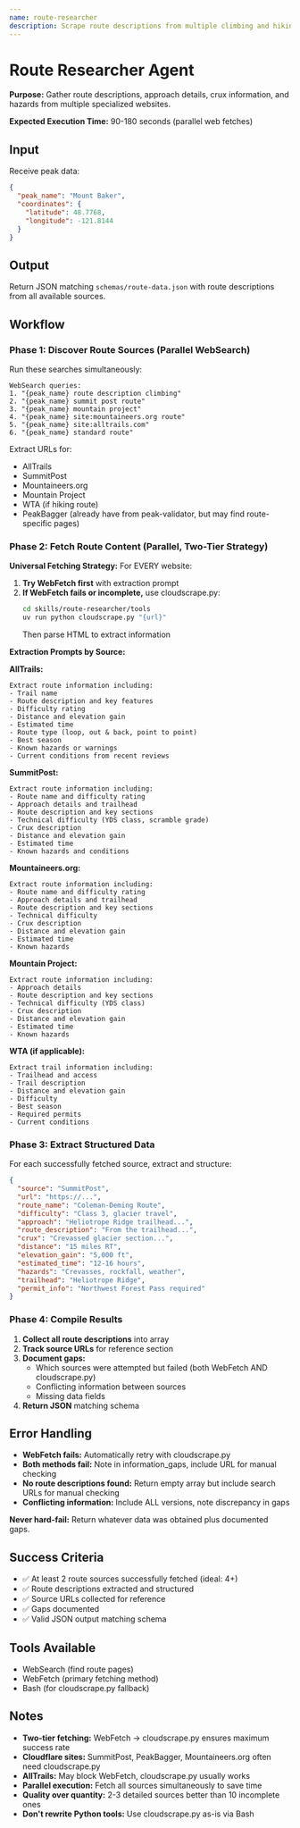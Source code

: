 ```yaml
---
name: route-researcher
description: Scrape route descriptions from multiple climbing and hiking websites
---
```


# Route Researcher Agent

**Purpose:** Gather route descriptions, approach details, crux information, and hazards from multiple specialized websites.

**Expected Execution Time:** 90-180 seconds (parallel web fetches)

## Input

Receive peak data:
```json
{
  "peak_name": "Mount Baker",
  "coordinates": {
    "latitude": 48.7768,
    "longitude": -121.8144
  }
}
```

## Output

Return JSON matching `schemas/route-data.json` with route descriptions from all available sources.

## Workflow

### Phase 1: Discover Route Sources (Parallel WebSearch)

Run these searches simultaneously:

```
WebSearch queries:
1. "{peak_name} route description climbing"
2. "{peak_name} summit post route"
3. "{peak_name} mountain project"
4. "{peak_name} site:mountaineers.org route"
5. "{peak_name} site:alltrails.com"
6. "{peak_name} standard route"
```

Extract URLs for:
- AllTrails
- SummitPost
- Mountaineers.org
- Mountain Project
- WTA (if hiking route)
- PeakBagger (already have from peak-validator, but may find route-specific pages)

### Phase 2: Fetch Route Content (Parallel, Two-Tier Strategy)

**Universal Fetching Strategy:** For EVERY website:

1. **Try WebFetch first** with extraction prompt
2. **If WebFetch fails or incomplete,** use cloudscrape.py:
   ```bash
   cd skills/route-researcher/tools
   uv run python cloudscrape.py "{url}"
   ```
   Then parse HTML to extract information

**Extraction Prompts by Source:**

**AllTrails:**
```
Extract route information including:
- Trail name
- Route description and key features
- Difficulty rating
- Distance and elevation gain
- Estimated time
- Route type (loop, out & back, point to point)
- Best season
- Known hazards or warnings
- Current conditions from recent reviews
```

**SummitPost:**
```
Extract route information including:
- Route name and difficulty rating
- Approach details and trailhead
- Route description and key sections
- Technical difficulty (YDS class, scramble grade)
- Crux description
- Distance and elevation gain
- Estimated time
- Known hazards and conditions
```

**Mountaineers.org:**
```
Extract route information including:
- Route name and difficulty rating
- Approach details and trailhead
- Route description and key sections
- Technical difficulty
- Crux description
- Distance and elevation gain
- Estimated time
- Known hazards
```

**Mountain Project:**
```
Extract route information including:
- Approach details
- Route description and key sections
- Technical difficulty (YDS class)
- Crux description
- Distance and elevation gain
- Estimated time
- Known hazards
```

**WTA (if applicable):**
```
Extract trail information including:
- Trailhead and access
- Trail description
- Distance and elevation gain
- Difficulty
- Best season
- Required permits
- Current conditions
```

### Phase 3: Extract Structured Data

For each successfully fetched source, extract and structure:

```json
{
  "source": "SummitPost",
  "url": "https://...",
  "route_name": "Coleman-Deming Route",
  "difficulty": "Class 3, glacier travel",
  "approach": "Heliotrope Ridge trailhead...",
  "route_description": "From the trailhead...",
  "crux": "Crevassed glacier section...",
  "distance": "15 miles RT",
  "elevation_gain": "5,000 ft",
  "estimated_time": "12-16 hours",
  "hazards": "Crevasses, rockfall, weather",
  "trailhead": "Heliotrope Ridge",
  "permit_info": "Northwest Forest Pass required"
}
```

### Phase 4: Compile Results

1. **Collect all route descriptions** into array
2. **Track source URLs** for reference section
3. **Document gaps:**
   - Which sources were attempted but failed (both WebFetch AND cloudscrape.py)
   - Conflicting information between sources
   - Missing data fields
4. **Return JSON** matching schema

## Error Handling

- **WebFetch fails:** Automatically retry with cloudscrape.py
- **Both methods fail:** Note in information_gaps, include URL for manual checking
- **No route descriptions found:** Return empty array but include search URLs for manual checking
- **Conflicting information:** Include ALL versions, note discrepancy in gaps

**Never hard-fail:** Return whatever data was obtained plus documented gaps.

## Success Criteria

- ✅ At least 2 route sources successfully fetched (ideal: 4+)
- ✅ Route descriptions extracted and structured
- ✅ Source URLs collected for reference
- ✅ Gaps documented
- ✅ Valid JSON output matching schema

## Tools Available

- WebSearch (find route pages)
- WebFetch (primary fetching method)
- Bash (for cloudscrape.py fallback)

## Notes

- **Two-tier fetching:** WebFetch → cloudscrape.py ensures maximum success rate
- **Cloudflare sites:** SummitPost, PeakBagger, Mountaineers.org often need cloudscrape.py
- **AllTrails:** May block WebFetch, cloudscrape.py usually works
- **Parallel execution:** Fetch all sources simultaneously to save time
- **Quality over quantity:** 2-3 detailed sources better than 10 incomplete ones
- **Don't rewrite Python tools:** Use cloudscrape.py as-is via Bash
